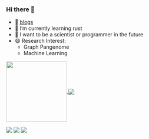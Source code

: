 ### Hi there 👋


- 📃 [blogs](https://www.jianshu.com/u/53f6d183864a)
- 🌱 I’m currently learning rust
- 👯 I want to be a scientist or programmer in the future
- 😄 Research Interest:
  + Graph Pangenome
  + Machine   Learning

<a href="#">
  <img height="165" align="center" src="https://github-readme-stats.vercel.app/api?username=zhangyixing3&count_private=true&show_icons=true&theme=github&hide_border=true" />
</a>
<a href="#">
  <img align="center" src="https://github-readme-stats.vercel.app/api/top-langs/?username=zhangyixing3&hide_border=true&layout=compact&langs_count=6&theme=github" />
</a>

<span > <img src="https://img.shields.io/badge/-python-E34F26?style=flat-square&logo=python&logoColor=white" />
<img src="https://img.shields.io/badge/-Rsut-1572B6?style=flat-square&logo=Rust" /> 
<img src="https://img.shields.io/badge/-shell-oringe?style=flat-square&logo=shell" /> </span>
